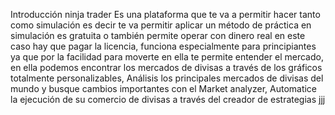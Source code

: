 Introducción ninja trader
Es una plataforma que te va a permitir hacer tanto como simulación es decir te va permitir aplicar
un método de práctica en simulación es gratuita o también permite operar con dinero real en este caso hay que pagar la licencia, funciona especialmente para principiantes ya que por la facilidad para moverte en ella
te permite entender el mercado, en ella podemos encontrar los mercados de divisas a través de los
gráficos totalmente personalizables, Análisis los principales mercados de divisas del mundo
y busque cambios importantes con el Market analyzer, Automatice la ejecución de su comercio de
divisas a través del creador de
estrategias jjj
